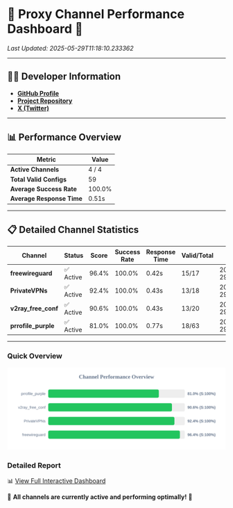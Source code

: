 # 🌟 Proxy Channel Performance Dashboard 🌟

_Last Updated: 2025-05-29T11:18:10.233362_

---

## 👩‍💻 Developer Information

- **[GitHub Profile](https://github.com/4n0nymou3)**  
- **[Project Repository](https://github.com/4n0nymou3/multi-proxy-config-fetcher)**  
- **[X (Twitter)](https://x.com/4n0nymou3)**  

---

## 📊 Performance Overview

| Metric                | Value       |
|-----------------------|-------------|
| **Active Channels**   | 4 / 4       |
| **Total Valid Configs** | 59          |
| **Average Success Rate** | 100.0%      |
| **Average Response Time** | 0.51s       |

---

## 📋 Detailed Channel Statistics

| Channel          | Status     | Score  | Success Rate | Response Time | Valid/Total | Last Success               |
|------------------|------------|--------|--------------|---------------|-------------|----------------------------|
| **freewireguard**  | ✅ Active  | 96.4%  | 100.0% | 0.42s         | 15/17       | 2025-05-29T11:18:10.231550 |
| **PrivateVPNs**  | ✅ Active  | 92.4%  | 100.0% | 0.43s         | 13/18       | 2025-05-29T11:18:09.781142 |
| **v2ray_free_conf**  | ✅ Active  | 90.6%  | 100.0% | 0.43s         | 13/20       | 2025-05-29T11:18:09.316948 |
| **prrofile_purple**  | ✅ Active  | 81.0%  | 100.0% | 0.77s         | 18/63       | 2025-05-29T11:18:08.802847 |

---

### Quick Overview
<div align="center">
  <a href="https://raw.githubusercontent.com/nullluser/NullRepo/refs/heads/main/assets/channel_stats_chart.svg">
    <img src="https://raw.githubusercontent.com/nullluser/NullRepo/refs/heads/main/assets/channel_stats_chart.svg" alt="Source Performance Statistics" width="800">
  </a>
</div>

### Detailed Report
📊 [View Full Interactive Dashboard](https://htmlpreview.github.io/?https://github.com/nullluser/NullRepo/blob/main/assets/performance_report.html)

🎉 **All channels are currently active and performing optimally!** 🎉
